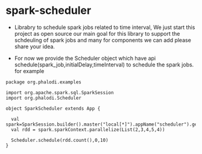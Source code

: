 # spark-scheduler
* Librabry to schedule spark jobs related to time interval, We just start this project as open source our main goal for this library to support the schdeuling of spark jobs and many for components we can add please share your idea.

* For now we provide the Scheduler object which have api schedule(spark_job,initialDelay,timeInterval) to schedule the spark jobs. for example
```
package org.phalodi.examples

import org.apache.spark.sql.SparkSession
import org.phalodi.Scheduler

object SparkScheduler extends App {

  val spark=SparkSession.builder().master("local[*]").appName("scheduler").getOrCreate()
  val rdd = spark.sparkContext.parallelize(List(2,3,4,5,4))

  Scheduler.schedule(rdd.count(),0,10)
}
```

